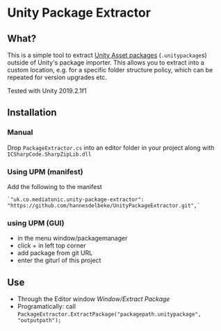 # Unity Package Extractor

## What?

This is a simple tool to extract [Unity Asset packages](https://docs.unity3d.com/Manual/AssetPackages.html) (`.unitypackage`s) outside of Unity's package importer. This allows you to extract into a custom location, e.g. for a specific folder structure policy, which can be repeated for version upgrades etc.

Tested with Unity 2019.2.1f1

## Installation

### Manual

Drop `PackageExtractor.cs` into an editor folder in your project along with `ICSharpCode.SharpZipLib.dll`

### Using UPM (manifest)

Add the following to the manifest

    `"uk.co.mediatonic.unity-package-extractor": "https://github.com/hannesdelbeke/UnityPackageExtractor.git",`

### using UPM (GUI)

* in the menu window/packagemanager
* click + in left top corner
* add package from git URL
* enter the giturl of this project


## Use

* Through the Editor window *Window/Extract Package*
* Programatically: call `PackageExtractor.ExtractPackage("packagepath.unitypackage", "outputpath");`
